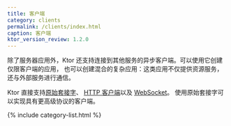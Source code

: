```yaml
---
title: 客户端
category: clients
permalink: /clients/index.html
caption: 客户端
ktor_version_review: 1.2.0
---
```


除了服务器应用外，Ktor 还支持连接到其他服务的<!--
-->异步客户端。可以使用它创建仅限客户端的应用，
也可以创建混合的复杂应用：这类应用不仅提供资源服务，还与<!--
-->外部服务进行通信。

Ktor 直接支持[原始套接字](/clients/raw-sockets.html)、 [HTTP 客户端](/clients/http-client.html)以及 [WebSocket](/clients/websockets.html)。
使用原始套接字可以实现具有更高级协议的客户端。

{% include category-list.html %}
